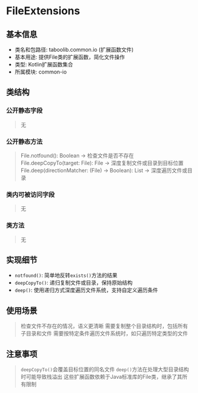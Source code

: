 # FileExtensions

## 基本信息
- 类名和包路径: taboolib.common.io (扩展函数文件)
- 基本用途: 提供File类的扩展函数，简化文件操作
- 类型: Kotlin扩展函数集合
- 所属模块: common-io

## 类结构
### 公开静态字段
> 无

### 公开静态方法
> File.notfound(): Boolean -> 检查文件是否不存在
> File.deepCopyTo(target: File): File -> 深度复制文件或目录到目标位置
> File.deep(directionMatcher: (File) -> Boolean): List<File> -> 深度遍历文件或目录

### 类内可被访问字段
> 无

### 类方法
> 无

## 实现细节
- `notfound()`: 简单地反转`exists()`方法的结果
- `deepCopyTo()`: 递归复制文件或目录，保持原始结构
- `deep()`: 使用递归方式深度遍历文件系统，支持自定义遍历条件

## 使用场景
> 检查文件不存在的情况，语义更清晰
> 需要复制整个目录结构时，包括所有子目录和文件
> 需要按特定条件遍历文件系统时，如只遍历特定类型的文件

## 注意事项
> `deepCopyTo()`会覆盖目标位置的同名文件
> `deep()`方法在处理大型目录结构时可能导致栈溢出
> 这些扩展函数依赖于Java标准库的File类，继承了其所有限制
